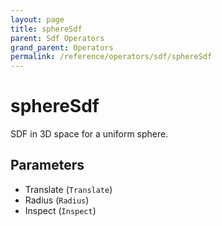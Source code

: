 ```yaml
---
layout: page
title: sphereSdf
parent: Sdf Operators
grand_parent: Operators
permalink: /reference/operators/sdf/sphereSdf
---
```


# sphereSdf

SDF in 3D space for a uniform sphere.

## Parameters

* Translate (`Translate`)
* Radius (`Radius`)
* Inspect (`Inspect`)
